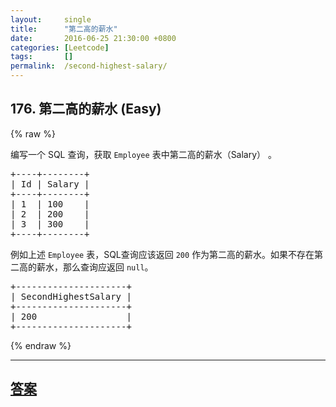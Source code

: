 ```yaml
---
layout:     single
title:      "第二高的薪水"
date:       2016-06-25 21:30:00 +0800
categories: [Leetcode]
tags:       []
permalink:  /second-highest-salary/
---
```


## 176. 第二高的薪水 (Easy)

{% raw %}

<p>编写一个 SQL 查询，获取 <code>Employee</code>&nbsp;表中第二高的薪水（Salary）&nbsp;。</p>

<pre>+----+--------+
| Id | Salary |
+----+--------+
| 1  | 100    |
| 2  | 200    |
| 3  | 300    |
+----+--------+
</pre>

<p>例如上述&nbsp;<code>Employee</code>&nbsp;表，SQL查询应该返回&nbsp;<code>200</code> 作为第二高的薪水。如果不存在第二高的薪水，那么查询应返回 <code>null</code>。</p>

<pre>+---------------------+
| SecondHighestSalary |
+---------------------+
| 200                 |
+---------------------+
</pre>

{% endraw %}

---

## [答案](https://github.com/openset/leetcode/tree/master/problems/second-highest-salary)

